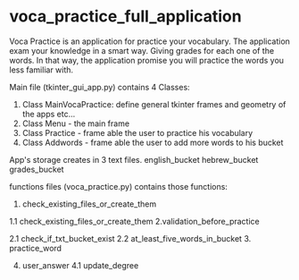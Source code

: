 # voca_practice_full_application
Voca Practice is an application for practice your vocabulary. The application exam your knowledge in a smart way. Giving grades for each one of the words. In that way, the application promise you will practice the words you less familiar with.

Main file (tkinter_gui_app.py) contains 4 Classes:
1. Class MainVocaPractice: define general tkinter frames and geometry of the apps etc...
2. Class Menu - the main frame 
3. Class Practice - frame able the user to practice his vocabulary
4. Class Addwords - frame able the user to add more words to his bucket

App's storage creates in 3 text files.
english_bucket
hebrew_bucket
grades_bucket

functions files (voca_practice.py) contains those functions:
1. check_existing_files_or_create_them

  1.1 check_existing_files_or_create_them
2.validation_before_practice

  2.1 check_if_txt_bucket_exist
  2.2 at_least_five_words_in_bucket
3. practice_word

4. user_answer
  4.1 update_degree
